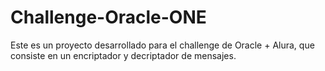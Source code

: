 # Challenge-Oracle-ONE
Este es un proyecto desarrollado para el challenge de Oracle + Alura, que consiste en un encriptador y decriptador de mensajes. 
